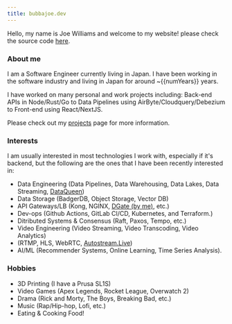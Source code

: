 ```yaml
---
title: bubbajoe.dev
---
```


Hello, my name is Joe Williams and welcome to my website! please check the source code [here](https://github.com/BubbaJoe/bubbajoe.dev).

### About me
I am a Software Engineer currently living in Japan. I have been working in the software industry and living in Japan for around ~{{numYears}} years.

I have worked on many personal and work projects including: Back-end APIs in Node/Rust/Go to Data Pipelines using AirByte/Cloudquery/Debezium to Front-end using React/NextJS.

Please check out my [projects](/projects) page for more information.

### Interests

I am usually interested in most technologies I work with, especially if it's backend, but the following are the ones that I have been recently interested in:

- Data Engineering (Data Pipelines, Data Warehousing, Data Lakes, Data Streaming, [DataQueen](/projects/dataqueen))
- Data Storage (BadgerDB, Object Storage, Vector DB)
- API Gateways/LB (Kong, NGINX, [DGate (by me)](/projects/dgate), etc.)
- Dev-ops (Github Actions, GitLab CI/CD, Kubernetes, and Terraform.)
- Ditributed Systems & Consensus (Raft, Paxos, Tempo, etc.)
- Video Engineering (Video Streaming, Video Transcoding, Video Analytics)
- (RTMP, HLS, WebRTC, [Autostream.Live](/projects/autostream-live))
- AI/ML (Recommender Systems, Online Learning, Time Series Analysis).

### Hobbies

- 3D Printing (I have a Prusa SL1S)
- Video Games (Apex Legends, Rocket League, Overwatch 2)
- Drama (Rick and Morty, The Boys, Breaking Bad, etc.)
- Music (Rap/Hip-hop, Lofi, etc.)
- Eating & Cooking Food! 
